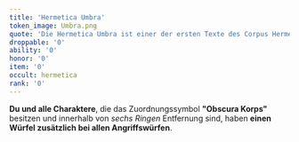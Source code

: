 ```yaml
---
title: 'Hermetica Umbra'
token_image: Umbra.png
quote: 'Die Hermetica Umbra ist einer der ersten Texte des Corpus Hermeticum. Dort, wo sie auf angewendet wird, schwächen sich alle Geräusche ab, als ob die Realität durch eine okkulte Kosmologie verändert wird.'
droppable: '0'
ability: '0'
honor: '0'
item: '0'
occult: hermetica
rank: '0'
---
```


**Du und alle Charaktere**, die das Zuordnungssymbol **"Obscura Korps"** besitzen und innerhalb von *sechs Ringen* Entfernung sind, haben **einen Würfel zusätzlich bei allen Angriffswürfen**.
